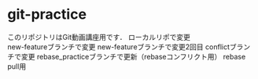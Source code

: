 # git-practice
このリポジトリはGit動画講座用です．
ローカルリポで変更  
new-featureブランチで変更
new-featureブランチで変更2回目
conflictブランチで変更
rebase_practiceブランチで更新（rebaseコンフリクト用）
rebase　pull用
